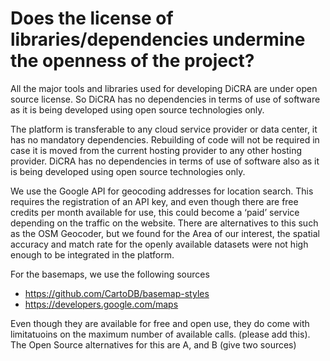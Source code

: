
# Does the license of libraries/dependencies undermine the openness of the project?

All the major tools and libraries used for developing DiCRA are under open source license. So DiCRA has no dependencies in terms of use of software as it is being developed using open source technologies only.

The platform is transferable to any cloud service provider or data center, it has no mandatory dependencies. Rebuilding of code will not be required in case it is moved from the current hosting provider to any other hosting provider. DiCRA has no dependencies in terms of use of software also as it is being developed using  open source technologies only.

We use the Google API for geocoding addresses for location search. This requires the registration of an API key, and even though there are free credits per month available for use, this could become a ‘paid’ service depending on the traffic on the website.  There are alternatives to this such as the OSM Geocoder, but we found for the Area of our interest, the spatial accuracy and match rate for the openly available datasets were not high enough to be integrated in the platform.

For the basemaps, we use the following sources
- https://github.com/CartoDB/basemap-styles
- https://developers.google.com/maps

Even though they are available for free and open use, they do come with limitatuoins on the maximum number of available calls. (please add this). The Open Source alternatives for this are A, and B (give two sources)
